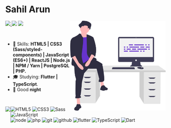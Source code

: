 # Sahil Arun

<img align="right" width="300px" src="./bio-image.svg" />

<p align="left">
  <a href="sahilarun777@gmail.com">
    <img src="https://img.shields.io/badge/-sahilarun777@gmail.com-6633cc?style=flat-square&logo=Gmail&logoColor=white&link=mailto:sahilarun777@gmail.com" />
  </a>
  <a>
    <img src="https://img.shields.io/badge/notherposeidon.-6633cc?style=flat-square&logo=Discord&logoColor=white" />
  </a>
  <a href="https://github.com/sahilarun/?tab=follow">
    <img src="https://img.shields.io/github/followers/sahilarun?label=Follow&style=social" />
  </a>
</p>

<br>

- :rocket: Skills: <strong>HTML5 | CSS3 (Sass/styled-components) | JavaScript (ES6+) | ReactJS | Node.js | NPM / Yarn | PostgreSQL | PHP.</strong>
- :mortar_board: Studying: <strong>Flutter | TypeScript</strong>.
- :open_book: Good <strong>night</strong>
<br>

<img
  align="left"
  height="165"
  src="https://github-readme-stats.vercel.app/api?username=sahilarun&count_private=true&show_icons=true&custom_title=GitHub%20Status&hide=issues&title_color=6633cc&icon_color=f7df1e&bg_color=ffffff00&text_color=7159c1&hide_border=true"
/>
![HTML5](https://img.shields.io/badge/html%205-grey?style=for-the-badge&logo=html5&logoColor=white&labelColor=8E2DE2)
![CSS3](https://img.shields.io/badge/css%203-grey?style=for-the-badge&logo=css3&logoColor=white&labelColor=8E2DE2)
![Sass](https://img.shields.io/badge/sass-grey?style=for-the-badge&logo=sass&logoColor=white&labelColor=8E2DE2)
![JavaScript](https://img.shields.io/badge/-JavaScript-grey?style=for-the-badge&logo=javascript&logoColor=white&labelColor=8E2DE2)
</br>
![node](https://img.shields.io/badge/-node-grey?style=for-the-badge&logo=node.js&logoColor=white&labelColor=8E2DE2)
![php](https://img.shields.io/badge/-php-grey?style=for-the-badge&logo=php&logoColor=white&labelColor=8E2DE2)
![git](https://img.shields.io/badge/-git-grey?style=for-the-badge&logo=git&logoColor=white&labelColor=8E2DE2)
![github](https://img.shields.io/badge/-github-grey?style=for-the-badge&logo=github&logoColor=white&labelColor=8E2DE2)
![flutter](https://img.shields.io/badge/-flutter-grey?style=for-the-badge&logo=flutter&logoColor=white&labelColor=8E2DE2)
![TypeScript](https://img.shields.io/badge/-TypeScript-grey?style=for-the-badge&logo=TypeScript&logoColor=white&labelColor=8E2DE2)
![Dart](https://img.shields.io/badge/-Dart-grey?style=for-the-badge&logo=Dart&logoColor=white&labelColor=8E2DE2)
